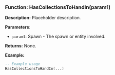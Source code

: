 ### Function: HasCollectionsToHandIn(param1)

**Description:**
Placeholder description.

**Parameters:**
- `param1`: Spawn - The spawn or entity involved.

**Returns:** None.

**Example:**

```lua
-- Example usage
HasCollectionsToHandIn(...)
```
